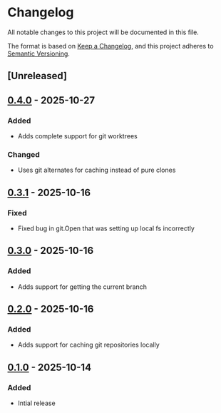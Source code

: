 # Changelog

All notable changes to this project will be documented in this file.

The format is based on [Keep a Changelog](https://keepachangelog.com/en/1.1.0/),
and this project adheres to [Semantic Versioning](https://semver.org/spec/v2.0.0.html).

## [Unreleased]

## [0.4.0] - 2025-10-27

### Added

- Adds complete support for git worktrees

### Changed

- Uses git alternates for caching instead of pure clones

## [0.3.1] - 2025-10-16

### Fixed

- Fixed bug in git.Open that was setting up local fs incorrectly

## [0.3.0] - 2025-10-16

### Added

- Adds support for getting the current branch

## [0.2.0] - 2025-10-16

### Added

- Adds support for caching git repositories locally

## [0.1.0] - 2025-10-14

### Added

- Intial release

[0.4.0]: https://github.com/jmgilman/go/releases/tag/git/v0.4.0
[0.3.1]: https://github.com/jmgilman/go/releases/tag/git/v0.3.1
[0.3.0]: https://github.com/jmgilman/go/releases/tag/git/v0.3.0
[0.2.0]: https://github.com/jmgilman/go/releases/tag/git/v0.2.0
[0.1.0]: https://github.com/jmgilman/go/releases/tag/git/v0.1.0